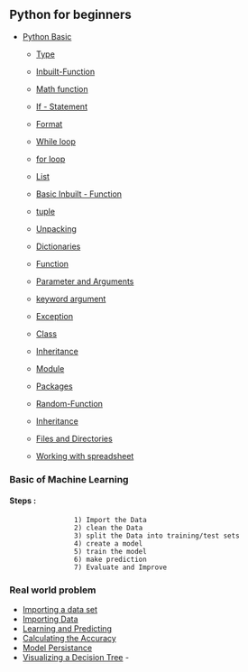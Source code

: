 ## Python for beginners
- [Python Basic](#PythonBasic)
  - [Type](#Type)

  - [Inbuilt-Function](#Inbuilt-Function)
  - [Math function](#bold)
  - [If - Statement](#strike-through)
  - [Format](#horizontal-rule)
  - [While loop](#blockquote)
  - [for loop](#link)
  - [List](#unorder-list)
  - [Basic Inbuilt - Function](#order-list)
  - [tuple](#image)
  - [Unpacking](#GIF)
  - [Dictionaries](#code-blocks)
  - [Function](#tables)
  - [Parameter and Arguments](#task-list)
  - [keyword argument](#code-blocks)
  - [Exception](#tables)
  - [Class](#task-list)
  - [Inheritance](#task-list)
  - [Module](#code-blocks)
  - [Packages](#tables)
  - [Random-Function](#task-list)
  - [Inheritance](#task-list)
  - [Files and Directories](#code-blocks)
  - [Working with spreadsheet](#tables)
  
### Basic of  Machine Learning
#### Steps :
    
                    1) Import the Data 
                    2) clean the Data
                    3) split the Data into training/test sets
                    4) create a model
                    5) train the model
                    6) make prediction
                    7) Evaluate and Improve
### Real world problem
  - [Importing a data set](#task-list)
  - [Importing Data ](#task-list)
  - [Learning and Predicting](#task-list)
  - [ Calculating the Accuracy](#task-list)
  - [Model Persistance](#task-list)
  - [Visualizing a Decision Tree](#task-list)  - 